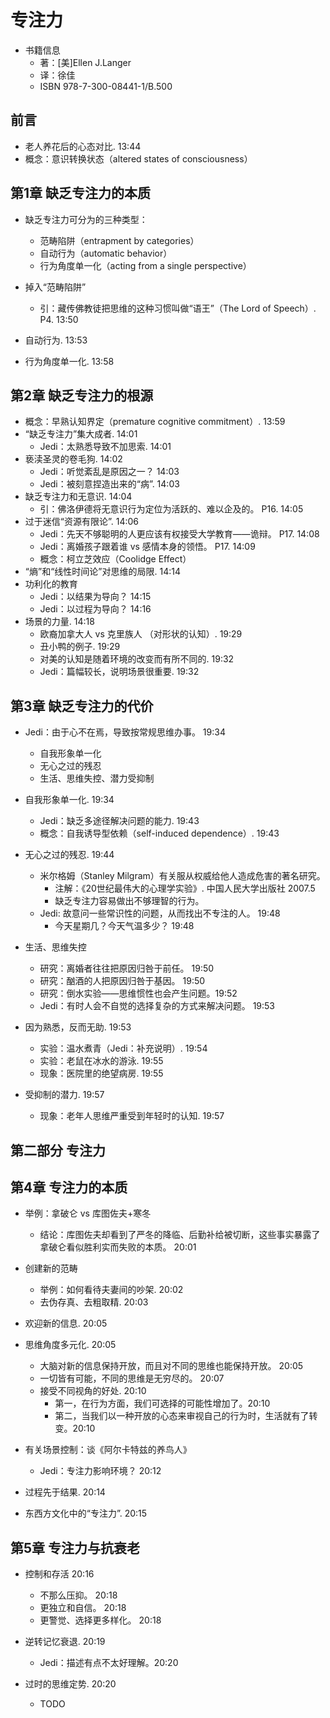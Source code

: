 # 专注力

* 书籍信息
  * 著：[美]Ellen J.Langer
  * 译：徐佳
  * ISBN 978-7-300-08441-1/B.500
  
## 前言
  
* 老人养花后的心态对比. 13:44
* 概念：意识转换状态（altered states of consciousness）
  
## 第1章 缺乏专注力的本质

* 缺乏专注力可分为的三种类型：
  * 范畴陷阱（entrapment by categories）
  * 自动行为（automatic behavior）
  * 行为角度单一化（acting from a single perspective）
  
* 掉入“范畴陷阱”
  * 引：藏传佛教徒把思维的这种习惯叫做“语王”（The Lord of Speech）. P4. 13:50
* 自动行为. 13:53
* 行为角度单一化. 13:58

## 第2章 缺乏专注力的根源

* 概念：早熟认知界定（premature cognitive commitment）. 13:59
* “缺乏专注力”集大成者. 14:01
  * Jedi：太熟悉导致不加思索. 14:01
* 亵渎圣灵的卷毛狗. 14:02
  * Jedi：听觉紊乱是原因之一？ 14:03
  * Jedi：被刻意捏造出来的“病”. 14:03
* 缺乏专注力和无意识. 14:04
  * 引：佛洛伊德将无意识行为定位为活跃的、难以企及的。 P16. 14:05
* 过于迷信“资源有限论”. 14:06
  * Jedi：先天不够聪明的人更应该有权接受大学教育——诡辩。 P17. 14:08
  * Jedi：离婚孩子跟着谁 vs 感情本身的领悟。 P17. 14:09
  * 概念：柯立芝效应（Coolidge Effect）
* “熵”和“线性时间论”对思维的局限. 14:14
* 功利化的教育
  * Jedi：以结果为导向？ 14:15
  * Jedi：以过程为导向？ 14:16
* 场景的力量. 14:18
  * 欧裔加拿大人 vs 克里族人 （对形状的认知）. 19:29
  * 丑小鸭的例子. 19:29
  * 对美的认知是随着环境的改变而有所不同的. 19:32
  * Jedi：篇幅较长，说明场景很重要. 19:32
  
## 第3章 缺乏专注力的代价

* Jedi：由于心不在焉，导致按常规思维办事。 19:34
  * 自我形象单一化
  * 无心之过的残忍
  * 生活、思维失控、潜力受抑制

* 自我形象单一化. 19:34
  * Jedi：缺乏多途径解决问题的能力. 19:43
  * 概念：自我诱导型依赖（self-induced dependence）. 19:43
  
* 无心之过的残忍. 19:44
  * 米尔格姆（Stanley Milgram）有关服从权威给他人造成危害的著名研究。
    * 注解：《20世纪最伟大的心理学实验》. 中国人民大学出版社 2007.5
    * 缺乏专注力容易做出不够理智的行为。
  * Jedi: 故意问一些常识性的问题，从而找出不专注的人。 19:48
    * 今天星期几？今天气温多少？ 19:48

* 生活、思维失控
  * 研究：离婚者往往把原因归咎于前任。 19:50
  * 研究：酗酒的人把原因归咎于基因。 19:50
  * 研究：倒水实验——思维惯性也会产生问题。19:52
  * Jedi：有时人会不自觉的选择复杂的方式来解决问题。 19:53
  
* 因为熟悉，反而无助. 19:53
  * 实验：温水煮青（Jedi：补充说明）. 19:54
  * 实验：老鼠在冰水的游泳. 19:55
  * 现象：医院里的绝望病房. 19:55

* 受抑制的潜力. 19:57
  * 现象：老年人思维严重受到年轻时的认知. 19:57

## 第二部分 专注力

## 第4章 专注力的本质

* 举例：拿破仑 vs 库图佐夫+寒冬
  * 结论：库图佐夫却看到了严冬的降临、后勤补给被切断，这些事实暴露了拿破仑看似胜利实而失败的本质。 20:01
  
* 创建新的范畴
  * 举例：如何看待夫妻间的吵架. 20:02
  * 去伪存真、去粗取精. 20:03
  
* 欢迎新的信息. 20:05

* 思维角度多元化. 20:05
  * 大脑对新的信息保持开放，而且对不同的思维也能保持开放。 20:05
  * 一切皆有可能，不同的思维是无穷尽的。 20:07
  * 接受不同视角的好处. 20:10
    * 第一，在行为方面，我们可选择的可能性增加了。20:10
    * 第二，当我们以一种开放的心态来审视自己的行为时，生活就有了转变。20:10

* 有关场景控制：谈《阿尔卡特兹的养鸟人》
  * Jedi：专注力影响环境？ 20:12

* 过程先于结果. 20:14
* 东西方文化中的“专注力”. 20:15

## 第5章 专注力与抗衰老

* 控制和存活 20:16
  * 不那么压抑。 20:18
  * 更独立和自信。 20:18
  * 更警觉、选择更多样化。 20:18
  
* 逆转记忆衰退. 20:19
  * Jedi：描述有点不太好理解。20:20
  
* 过时的思维定势. 20:20
  * TODO